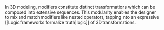In 3D modeling, modifiers constitute distinct transformations which can be composed into extensive sequences. This modularity enables the designer to mix and match modifiers like nested operators, tapping into an expressive [[Logic frameworks formalize truth|logic]] of 3D transformations.